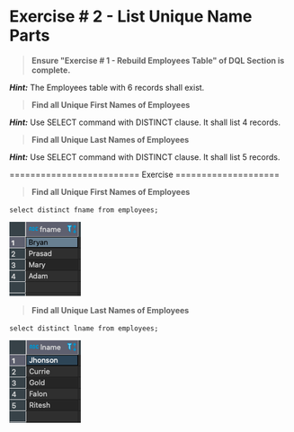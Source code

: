 # Exercise # 2 - List Unique Name Parts

> **Ensure "Exercise # 1 - Rebuild Employees Table" of DQL Section is complete.**

***Hint:*** The Employees table with 6 records shall exist.

> **Find all Unique First Names of Employees**
 
 ***Hint:*** Use SELECT command with DISTINCT clause. It shall list 4 records.

> **Find all Unique Last Names of Employees**
 
 ***Hint:*** Use SELECT command with DISTINCT clause. It shall list 5 records.
 
 ========================= Exercise ====================
 
 > **Find all Unique First Names of Employees**

`select distinct fname from employees;`

![Screenshot](distinctFname.png)

> **Find all Unique Last Names of Employees**

`select distinct lname from employees;`

![Screenshot](distinctLname.png)

